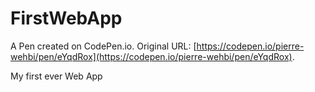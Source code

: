 # FirstWebApp

A Pen created on CodePen.io. Original URL: [https://codepen.io/pierre-wehbi/pen/eYqdRox](https://codepen.io/pierre-wehbi/pen/eYqdRox).

My first ever Web App